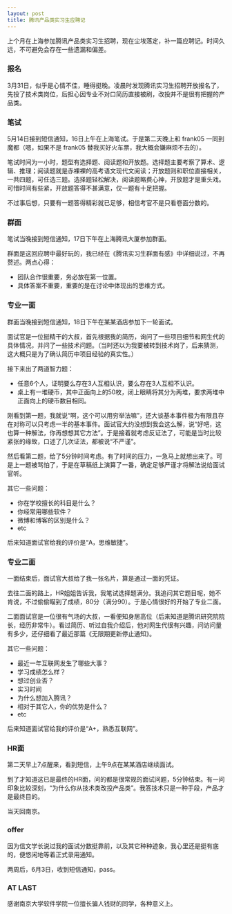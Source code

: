 ```yaml
---
layout: post
title: 腾讯产品类实习生应聘记
---
```


上个月在上海参加腾讯产品类实习生招聘，现在尘埃落定，补一篇应聘记。时间久远，不可避免会存在一些遗漏和偏差。

### 报名

3月31日，似乎是心情不佳，睡得挺晚。凌晨时发现腾讯实习生招聘开放报名了，先投了技术类岗位，后担心因专业不对口简历直接被刷，改投并不是很有把握的产品类。

### 笔试

5月14日接到短信通知，16日上午在上海笔试。于是第二天晚上和 frank05 一同到魔都（嗯，如果不是 frank05 替我买好火车票，我大概会嫌麻烦不去的）。

笔试时间为一小时，题型有选择题、阅读题和开放题。选择题主要考察了算术、逻辑、推理；阅读题就是赤裸裸的高考语文现代文阅读；开放题则和职位直接相关，一共四题，可任选三题。选择题轻松解决，阅读题略费心神，开放题才是重头戏。可惜时间有些紧，开放题答得不甚满意，仅一题有十足把握。

不过事后想，只要有一题答得精彩就已足够，相信考官不是只看卷面分数的。

### 群面

笔试当晚接到短信通知，17日下午在上海腾讯大厦参加群面。

群面是这回应聘中最好玩的，我已经在《腾讯实习生群面有感》中详细说过，不再赘述。两点心得：

- 团队合作很重要，务必放在第一位置。
- 具体答案不重要，重要的是在讨论中体现出的思维方式。

### 专业一面

群面当晚接到短信通知，18日下午在某某酒店参加下一轮面试。

面试官是一位挺精干的大叔，首先根据我的简历，询问了一些项目细节和网生代的具体情况，并问了一些技术问题。（当时还以为我要被转到技术岗了，后来猜测，这大概只是为了确认简历中项目经验的真实性。）

接下来出了两道智力题：

- 任意6个人，证明要么存在3人互相认识，要么存在3人互相不认识。
- 桌上有一堆硬币，其中正面向上的50枚，闭上眼睛将其分为两堆，要求两堆中正面向上的硬币数目相同。

刚看到第一题，我就说“啊，这个可以用穷举法嘛”，还大谈基本事件极为有限且存在对称可以只考虑一半的基本事件。面试官大约没想到我会这么解，说“好吧，这也算一种解法，你再想想其它方法”。于是接着就考虑反证法了，可能是当时比较紧张的缘故，口述了几次证法，都被说“不严谨”。

然后看第二题，给了5分钟时间考虑。有了时间的压力，一急马上就想出来了。可是上一题被骂怕了，于是在草稿纸上演算了一番，确定足够严谨才将解法说给面试官听。

其它一些问题：

* 你在学校擅长的科目是什么？
* 你经常用哪些软件？
* 微博和博客的区别是什么？
* etc

后来知道面试官给我的评价是“A，思维敏捷”。

### 专业二面

一面结束后，面试官大叔给了我一张名片，算是通过一面的凭证。

去往二面的路上，HR姐姐告诉我，我笔试选择题满分。我追问其它题目呢，她不肯说，不过偷偷瞄到了成绩，80分（满分90）。于是心情很好的开始了专业二面。

二面面试官是一位很有气场的大叔，一看便知身居高位（后来知道是腾讯研究院院长，经历非常牛）。看过简历、听过自我介绍后，他对网生代很有兴趣，问访问量有多少，还仔细看了最近那篇《无限期更新停止通知》。

其它一些问题：

* 最近一年互联网发生了哪些大事？
* 学习成绩怎么样？
* 想过创业否？
* 实习时间
* 为什么想加入腾讯？
* 相对于其它人，你的优势是什么？
* etc

后来知道面试官给我的评价是“A+，熟悉互联网”。

### HR面

第二天早上7点醒来，看到短信，上午9点在某某酒店继续面试。

到了才知道这已是最终的HR面，问的都是很常规的面试问题，5分钟结束。有一问印象比较深刻，“为什么你从技术类改投产品类”。我答技术只是一种手段，产品才是最终目的。

当天回南京。

### offer

因为信文学长说过我的面试分数挺靠前，以及其它种种迹象，我心里还是挺有底的，便悠闲地等着正式录用通知。

两周后，6月3日，收到短信通知，pass。

### AT LAST

感谢南京大学软件学院一位擅长骗人钱财的同学，各种意义上。